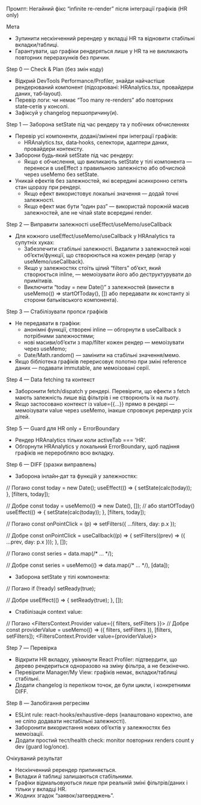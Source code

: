 Промпт: Негайний фікс “infinite re-render” після інтеграції графіків (HR only)

Мета

- Зупинити нескінченний ререндер у вкладці HR та відновити стабільні вкладки/таблиці.
- Гарантувати, що графіки рендеряться лише у HR та не викликають повторних перерахунків без причин.

Step 0 — Check \& Plan (без змін коду)

- Відкрий DevTools Performance/Profiler, знайди найчастіше рендерюваний компонент (підозрювані: HRAnalytics.tsx, провайдери даних, таб‑layout).
- Перевір логи: чи немає “Too many re-renders” або повторних state‑сетів у консолі.
- Зафіксуй у changelog першопричину(и).

Step 1 — Заборона setState під час рендеру та у побічних обчисленнях

- Перевір усі компоненти, додані/змінені при інтеграції графіків:
    - HRAnalytics.tsx, data‑hooks, селектори, адаптери даних, провайдери контексту.
- Заборони будь‑який setState під час рендеру:
    - Якщо є обчислення, що викликають setState у тілі компонента — перенеси в useEffect з правильною залежністю або обчислюй через useMemo без setState.
- Уникай ефектів без залежностей, які всередині асинхронно сетять стан щоразу при рендері.
    - Якщо ефект використовує локальні значення — додай точні залежності.
    - Якщо ефект має бути “один раз” — використай порожній масив залежностей, але не чіпай state всередині render.

Step 2 — Виправити залежності useEffect/useMemo/useCallback

- Для кожного useEffect/useMemo/useCallback у HRAnalytics та супутніх хуках:
    - Забезпечити стабільні залежності. Видалити з залежностей нові об’єкти/функції, що створюються на кожен рендер (wrap у useMemo/useCallback).
    - Якщо у залежностях стоїть цілий “filters” об’єкт, який створюється inline, — мемоізувати його або деструктурувати до примітивів.
    - Виключити “today = new Date()” з залежностей (винести в useMemo(() => startOfToday(), []) або передавати як константу зі сторони батьківського компонента).

Step 3 — Стабілізувати пропси графіків

- Не передавати в графіки:
    - анонімні функції, створені inline — обгорнути в useCallback з потрібними залежностями;
    - нові масиви/об’єкти з map/filter кожен рендер — мемоізувати через useMemo;
    - Date/Math.random() — замінити на стабільні значення/мемо.
- Якщо бібліотека графіків перерисовує полотно при зміні reference даних — подавати immutable, але мемоізовані серії.

Step 4 — Data fetching та контекст

- Заборонити fetch/dispatch у рендері. Перевірити, що ефекти з fetch мають залежність лише від фільтрів і не створюють їх на льоту.
- Якщо застосовано контекст із value={{...}} прямо в рендері — мемоізувати value через useMemo, інакше спровокує ререндер усіх дітей.

Step 5 — Guard для HR only + ErrorBoundary

- Рендер HRAnalytics тільки коли activeTab === 'HR'.
- Обгорнути HRAnalytics у локальний ErrorBoundary, щоб падіння графіків не переробляло всю вкладку.

Step 6 — DIFF (зразки виправлень)

- Заборона інлайн‑дат та функцій у залежностях:

// Погано
const today = new Date();
useEffect(() => { setState(calc(today)); }, [filters, today]);

// Добре
const today = useMemo(() => new Date(), []); // або startOfToday()
useEffect(() => { setState(calc(today)); }, [filters, today]);

// Погано
const onPointClick = (p) => setFilters({ ...filters, day: p.x });

// Добре
const onPointClick = useCallback((p) => {
setFilters((prev) => ({ ...prev, day: p.x }));
}, []);

// Погано
const series = data.map(/* … */);

// Добре
const series = useMemo(() => data.map(/* … */), [data]);

- Заборона setState у тілі компонента:

// Погано
if (!ready) setReady(true);

// Добре
useEffect(() => { setReady(true); }, []);

- Стабілізація context value:

// Погано
<FiltersContext.Provider value={{ filters, setFilters }}>
// Добре
const providerValue = useMemo(() => ({ filters, setFilters }), [filters, setFilters]);
<FiltersContext.Provider value={providerValue}>

Step 7 — Перевірка

- Відкрити HR вкладку, увімкнути React Profiler: підтвердити, що дерево рендериться одноразово на зміну фільтра, а не безкінечно.
- Перевірити Manager/My View: графіків немає, вкладки/таблиці стабільні.
- Додати changelog із переліком точок, де були цикли, і конкретними DIFF.

Step 8 — Запобігання регресіям

- ESLint rule: react-hooks/exhaustive-deps (налаштовано коректно, але не сліпо додавати нестабільні залежності).
- Заборонити використання нових об’єктів у залежностях без мемоізації.
- Додати простий тест/health check: monitor повторних renders count у dev (guard log/once).

Очікуваний результат

- Нескінченний ререндер припиняється.
- Вкладки й таблиці залишаються стабільними.
- Графіки відмальовуються лише при реальній зміні фільтрів/даних і тільки у вкладці HR.
- Жодних згадок “заявок/затверджень”.
